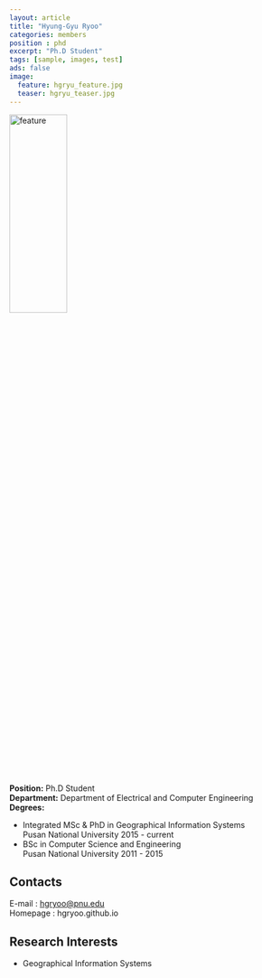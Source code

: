 ```yaml
---
layout: article
title: "Hyung-Gyu Ryoo"
categories: members
position : phd
excerpt: "Ph.D Student"
tags: [sample, images, test]
ads: false
image:
  feature: hgryu_feature.jpg
  teaser: hgryu_teaser.jpg
---
```


<div><img style="width: 45%; height: 30%" src="{{ site.baseurl }}/images/{{ page.image.feature }}" alt="feature" ></div>

**Position:** Ph.D Student <br/>
**Department:** Department of Electrical and Computer Engineering <br/>
**Degrees:** <br/>
* Integrated MSc & PhD in Geographical Information Systems <br/>
Pusan National University 2015 - current
* BSc in Computer Science and Engineering <br/>
Pusan National University 2011 - 2015

## Contacts

E-mail : hgryoo@pnu.edu <br/>
Homepage : hgryoo.github.io

## Research Interests

* Geographical Information Systems
